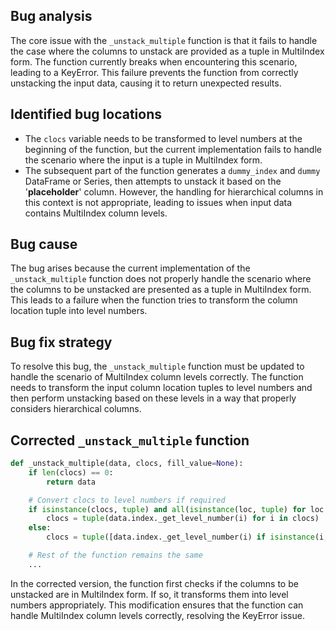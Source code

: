 ## Bug analysis

The core issue with the `_unstack_multiple` function is that it fails to handle the case where the columns to unstack are provided as a tuple in MultiIndex form. The function currently breaks when encountering this scenario, leading to a KeyError. This failure prevents the function from correctly unstacking the input data, causing it to return unexpected results.

## Identified bug locations
- The `clocs` variable needs to be transformed to level numbers at the beginning of the function, but the current implementation fails to handle the scenario where the input is a tuple in MultiIndex form.
- The subsequent part of the function generates a `dummy_index` and `dummy` DataFrame or Series, then attempts to unstack it based on the '__placeholder__' column. However, the handling for hierarchical columns in this context is not appropriate, leading to issues when input data contains MultiIndex column levels.

## Bug cause
The bug arises because the current implementation of the `_unstack_multiple` function does not properly handle the scenario where the columns to be unstacked are presented as a tuple in MultiIndex form. This leads to a failure when the function tries to transform the column location tuple into level numbers.

## Bug fix strategy
To resolve this bug, the `_unstack_multiple` function must be updated to handle the scenario of MultiIndex column levels correctly. The function needs to transform the input column location tuples to level numbers and then perform unstacking based on these levels in a way that properly considers hierarchical columns.

## Corrected `_unstack_multiple` function

```python
def _unstack_multiple(data, clocs, fill_value=None):
    if len(clocs) == 0:
        return data

    # Convert clocs to level numbers if required
    if isinstance(clocs, tuple) and all(isinstance(loc, tuple) for loc in clocs):
        clocs = tuple(data.index._get_level_number(i) for i in clocs)
    else:
        clocs = tuple([data.index._get_level_number(i) if isinstance(i, tuple) else i for i in clocs])

    # Rest of the function remains the same
    ...
```

In the corrected version, the function first checks if the columns to be unstacked are in MultiIndex form. If so, it transforms them into level numbers appropriately. This modification ensures that the function can handle MultiIndex column levels correctly, resolving the KeyError issue.